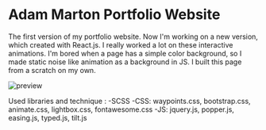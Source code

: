 # Adam Marton Portfolio Website
The first version of my portfolio website. Now I'm working on a new version, which created with React.js. I really worked a lot on these interactive animations. I'm bored when a page has a simple color background, so I made static noise like animation as a background in JS. I built this page from a scratch on my own.

![preview](/images/preview.png)

Used libraries and technique :
-SCSS
-CSS: waypoints.css, bootstrap.css, animate.css, lightbox.css, fontawesome.css
-JS: jquery.js, popper.js, easing.js, typed.js, tilt.js



